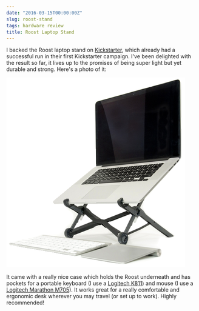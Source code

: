 ```yaml
---
date: "2016-03-15T00:00:00Z"
slug: roost-stand
tags: hardware review
title: Roost Laptop Stand
---
```


I backed the Roost laptop stand on [Kickstarter](http://www.kickstarter.org),
which already had a successful run in their first Kickstarter campaign. I've
been delighted with the result so far, it lives up to the promises of being
super light but yet durable and strong. Here's a photo of it:

![Roost Laptop stand holding a macbook](/img/16/roost.png "Roost Stand")

It came with a really nice case which holds the Roost underneath and has pockets
for a portable keyboard (I use a [Logitech
K811](http://www.logitech.com/en-us/product/illuminated-keyboard-for-mac-ipad-iphone))
and mouse (I use a [Logitech Marathon
M705](http://www.logitech.com/en-us/product/marathon-mouse-m705)). It works
great for a really comfortable and ergonomic desk wherever you may travel (or
set up to work). Highly recommended!
